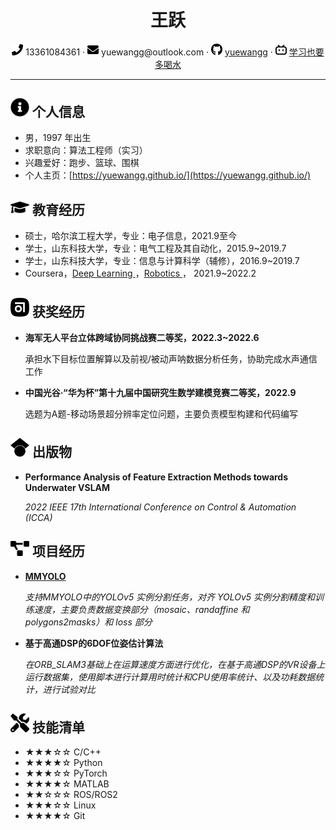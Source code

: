 <center>
     <h1>王跃</h1>
     <div>
         <span>
             <img src="assets/phone-solid.svg" width="18px">
             13361084361
         </span>
         ·
         <span>
             <img src="assets/envelope-solid.svg" width="18px">
             yuewangg@outlook.com
         </span>
         ·
         <span>
             <img src="assets/github-brands.svg" width="18px">
             <a href="https://github.com/yuewangg">yuewangg</a>
         </span>
         ·
         <span>
             <img src="assets/bilibili-solid.svg" width="18px">
             <a href="https://space.bilibili.com/397395874">学习也要多喝水</a>
         </span>
     </div>
 </center>

---

## <img src="assets/info-circle-solid.svg" width="30px"> 个人信息

- 男，1997 年出生
- 求职意向：算法工程师（实习）
- 兴趣爱好：跑步、篮球、围棋
- 个人主页：[https://yuewangg.github.io/](https://yuewangg.github.io/)

## <img src="assets/graduation-cap-solid.svg" width="30px"> 教育经历

- 硕士，哈尔滨工程大学，专业：电子信息，2021.9至今
- 学士，山东科技大学，专业：电气工程及其自动化，2015.9~2019.7
- 学士，山东科技大学，专业：信息与计算科学（辅修），2016.9~2019.7
- Coursera，<a href="https://www.coursera.org/account/accomplishments/specialization/F26J4NJG5676">Deep Learning </a>，<a href="https://www.coursera.org/account/accomplishments/specialization/3D5UVVGYDH9V">Robotics </a>，  2021.9~2022.2

## <img src="assets/honor-solid.svg" width="30px"> 获奖经历

- **海军无人平台立体跨域协同挑战赛二等奖，2022.3~2022.6**

  承担水下目标位置解算以及前视/被动声呐数据分析任务，协助完成水声通信工作
- **中国光谷·“华为杯”第十九届中国研究生数学建模竞赛二等奖，2022.9**

  选题为A题-移动场景超分辨率定位问题，主要负责模型构建和代码编写

## <img src="assets/abstract-solid.svg" width="30px"> 出版物

- **Performance Analysis of Feature Extraction Methods towards Underwater VSLAM**

  *2022 IEEE 17th International Conference on Control & Automation (ICCA)*

## <img src="assets/project-diagram-solid.svg" width="30px"> 项目经历

- **[MMYOLO](https://github.com/yuewangg/mmyolo/tree/dev)**

  *支持MMYOLO中的YOLOv5 实例分割任务，对齐 YOLOv5 实例分割精度和训练速度，主要负责数据变换部分（mosaic、randaffine 和 polygons2masks）和 loss 部分*
- **基于高通DSP的6DOF位姿估计算法**

  *在ORB_SLAM3基础上在运算速度方面进行优化，在基于高通DSP的VR设备上运行数据集，使用脚本进行计算用时统计和CPU使用率统计、以及功耗数据统计，进行试验对比*

## <img src="assets/tools-solid.svg" width="30px"> 技能清单

- ★★★☆☆ C/C++
- ★★★★☆ Python
- ★★★☆☆ PyTorch
- ★★★★☆ MATLAB
- ★★☆☆☆ ROS/ROS2
- ★★★☆☆ Linux
- ★★★★☆ Git
